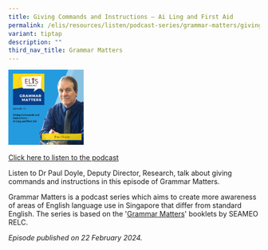```yaml
---
title: Giving Commands and Instructions – Ai Ling and First Aid
permalink: /elis/resources/listen/podcast-series/grammar-matters/giving-commands-and-instructions/
variant: tiptap
description: ""
third_nav_title: Grammar Matters
---
```

<p></p>
<div class="isomer-image-wrapper">
<img style="width: 30%;" height="auto" width="100%" alt="" src="/images/68.png">
</div>
<p><a href="https://open.spotify.com/episode/0n61BZ23eQwMHAdOmF1zRN?si=97047d239eeb4c6d" rel="noopener noreferrer nofollow" target="_blank">Click here to listen to the podcast</a>
</p>
<p>Listen to Dr Paul Doyle, Deputy Director, Research, talk about giving
commands and instructions in this episode of Grammar Matters.</p>
<p>Grammar Matters is a podcast series which aims to create more awareness
of areas of English language use in Singapore that differ from standard
English. The series is based on the '<a href="https://www.relc.org.sg/facilities/resources/publications" rel="noopener noreferrer nofollow" target="_blank">Grammar Matters</a>'
booklets by SEAMEO RELC.</p>
<p><em>Episode published on 22 February 2024.</em>
</p>
<p></p>
<p></p>